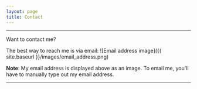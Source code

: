```yaml
---
layout: page
title: Contact
---
```


<hr />

Want to contact me?

The best way to reach me is via email:
![Email address image]({{ site.baseurl }}/images/email_address.png)

<div class="alert alert-info" role="alert">
<span class="glyphicon glyphicon-info-sign"></span>
<b>Note</b>: My email address is displayed above as an image.  To email me, you'll have to manually type out my email address.
</div>


<hr />
